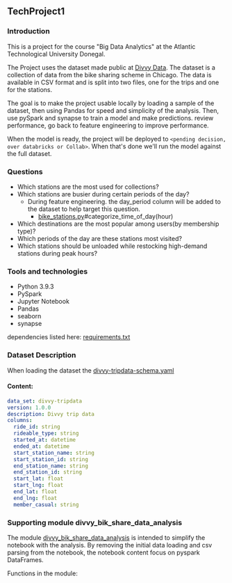 TechProject1
------------

### Introduction

This is a project for the course "Big Data Analytics" at the Atlantic Technological University Donegal.

The Project uses the dataset made public at [Divvy Data](https://divvybikes.com/system-data). The dataset is a collection of data from the bike sharing scheme in Chicago. The data is available in CSV format and is split into two files, one for the trips and one for the stations.

The goal is to make the project usable locally by loading a sample of the dataset, then using Pandas for speed and simplicity of the analysis. Then, use pySpark and synapse to train a model and make predictions. review performance, go back to feature engineering to improve performance.

When the model is ready, the project will be deployed to `<pending decision, over databricks or Collab>`. When that's done we'll run the model against the full dataset.

### Questions

* Which stations are the most used for collections?
* Which stations are busier during certain periods of the day?
  * During feature engineering. the day_period column will be added to the dataset to help target this question.
    * [bike_stations.py](divvy_bike_share_data_analysis/bike_stations.py)#categorize_time_of_day(hour)
* Which destinations are the most popular among users(by membership type)?
* Which periods of the day are these stations most visited?
* Which stations should be unloaded while restocking high-demand stations during peak hours?

### Tools and technologies

* Python 3.9.3
* PySpark
* Jupyter Notebook
* Pandas
* seaborn
* synapse

dependencies listed here: [requirements.txt](requirements.txt)

### Dataset Description

When loading the dataset the [divvy-tripdata-schema.yaml](documents/divvy-tripdata-schema-example.yaml)

#### Content:

```yaml
data_set: divvy-tripdata
version: 1.0.0
description: Divvy trip data
columns:
  ride_id: string
  rideable_type: string
  started_at: datetime
  ended_at: datetime
  start_station_name: string
  start_station_id: string
  end_station_name: string
  end_station_id: string
  start_lat: float
  start_lng: float
  end_lat: float
  end_lng: float
  member_casual: string
```

### Supporting module divvy_bik_share_data_analysis

The module [divvy_bik_share_data_analysis](divvy_bik_share_data_analysis.py) is intended to simplify the notebook with the analysis. By removing the initial data loading and csv parsing from the notebook, the notebook content focus on pyspark DataFrames.

Functions in the module:
        <Draft>